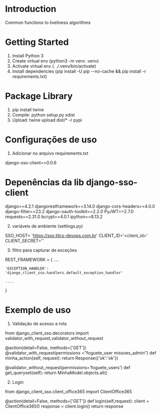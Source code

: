 # Introduction 
Common functions to liveliness algorithms

# Getting Started

1. Install Python 3
2. Create virtual env (python3 -m venv .venv)
3. Activate virtual env (. ./.venv/bin/activate)
4. Install dependencies (pip install -U pip --no-cache && pip install -r requirements.txt)


# Package Library
1. pip install twine
2. Compile: python setup.py sdist
3. Upload: twine upload dist/* -r pypi

# Configurações de uso

1. Adicionar no arquivo requirements.txt

django-sso-client==0.0.6

# Depenências da lib django-sso-client

django==4.2.1
djangorestframework==3.14.0
django-cors-headers==4.0.0
django-filter==23.2
django-oauth-toolkit==2.2.0
PyJWT==2.7.0
requests==2.31.0
bcrypt==4.0.1
ipython==8.13.2

2. variáveis de ambiente (settings.py)

SSO_HOST= 'https://sso.titcs-devops.com.br'
CLIENT_ID='<client_id>'
CLIENT_SECRET='<passwd>'

3. filtro para capturar de exceções

REST_FRAMEWORK = {
    ....

    'EXCEPTION_HANDLER': 'django_client_sso.handlers.default_exception_handler'

    ....
}

# Exemplo de uso

1. Validação de acesso a rota

from django_client_sso.decorators import validator_with_request,validator_without_request

@action(detail=False, methods=['GET'])
@validator_with_request(permissions ="foguete_user missoes_admin")
def minha_action(self, request):
    return Response({'ok':'ok'})  

@validator_without_request(permissions='foguete_users')
def get_queryset(self):
    return MinhaModel.objects.all() 

2. Login 

from django_client_sso.client_office365 import ClientOffice365

@action(detail=False, methods=['GET'])
def login(self,request):
    client = ClientOffice365()
    response = client.login()
    return response
